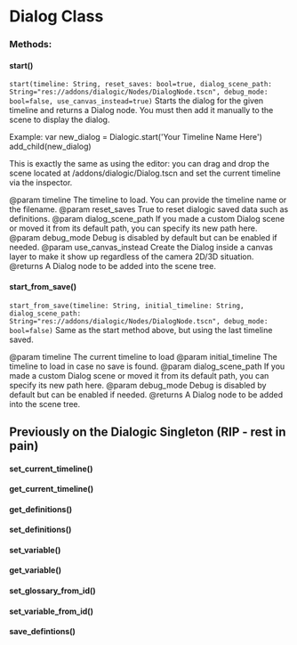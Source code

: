 # Dialog Class



### Methods:
#### start()
`start(timeline: String, reset_saves: bool=true, dialog_scene_path: String="res://addons/dialogic/Nodes/DialogNode.tscn", debug_mode: bool=false, use_canvas_instead=true)`
Starts the dialog for the given timeline and returns a Dialog node.
You must then add it manually to the scene to display the dialog.

Example:
var new_dialog = Dialogic.start('Your Timeline Name Here')
add_child(new_dialog)

This is exactly the same as using the editor:
you can drag and drop the scene located at /addons/dialogic/Dialog.tscn 
and set the current timeline via the inspector.

@param timeline			The timeline to load. You can provide the timeline name or the filename.
@param reset_saves		True to reset dialogic saved data such as definitions.
@param dialog_scene_path	If you made a custom Dialog scene or moved it from its default path, you can specify its new path here.
@param debug_mode		Debug is disabled by default but can be enabled if needed.
@param use_canvas_instead	Create the Dialog inside a canvas layer to make it show up regardless of the camera 2D/3D situation.
@returns			A Dialog node to be added into the scene tree.


#### start_from_save()
`start_from_save(timeline: String, initial_timeline: String, dialog_scene_path: String="res://addons/dialogic/Nodes/DialogNode.tscn", debug_mode: bool=false)`
Same as the start method above, but using the last timeline saved.

@param timeline              	The current timeline to load
@param initial_timeline		The timeline to load in case no save is found.
@param dialog_scene_path	If you made a custom Dialog scene or moved it from its default path, you can specify its new path here.
@param debug_mode		Debug is disabled by default but can be enabled if needed.
@returns			A Dialog node to be added into the scene tree.

## Previously on the Dialogic Singleton (RIP - rest in pain)

#### set_current_timeline()
#### get_current_timeline()

#### get_definitions()
#### set_definitions()
#### set_variable()
#### get_variable()
#### set_glossary_from_id()
#### set_variable_from_id()

#### save_defintions()

